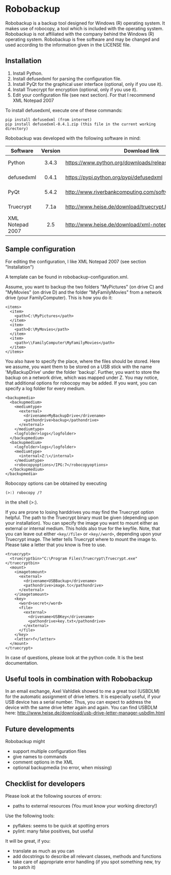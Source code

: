 Robobackup
==========

Robobackup is a backup tool designed for Windows (R) operating system. 
It makes use of robocopy, a tool which is included with the operating 
system. 
Robobackup is not affiliated with the company behind the Windows (R)
operating system. 
Robobackup is free software and may be changed and used according to the
information given in the LICENSE file.

Installation
------------

1. Install Python.
2. Install defusedxml for parsing the configuration file.
3. Install PyQt for the graphical user interface (optional, only if you use it).
4. Install Truecrypt for encryption (optional, only if you use it).
5. Edit your configuration file (see next section). For that I recommend XML Notepad 2007

To install defusedxml, execute one of these commands:
```
pip install defusedxml (from internet)
pip install defusedxml-0.4.1.zip (this file in the current working directory)
```

Robobackup was developed with the following software in mind:

| Software | Version | Download link | SHA1 (64bit version) |
| ------------- |:-------------:| -------------|------------|
| Python        | 3.4.3 | https://www.python.org/downloads/release/python-343/      |SHA1(python-3.4.3.amd64.msi)= 8f2e4453dcdf424f15b14b2eda127e76fad4207f|
| defusedxml    | 0.4.1 | https://pypi.python.org/pypi/defusedxml| SHA1(defusedxml-0.4.1.zip)= d24866fadad6e5bd771757437af2c392f627c3ca|
| PyQt          | 5.4.2 | http://www.riverbankcomputing.com/software/pyqt/download5 |SHA1(PyQt5-5.4.2-gpl-Py3.4-Qt5.4.2-x64.exe)= 8ab016bc8b2f9d0c24370e52939bc51165c56927|
| Truecrypt     | 7.1a | http://www.heise.de/download/truecrypt.html               |SHA1(truecrypt_setup_7.1a.exe)= 7689d038c76bd1df695d295c026961e50e4a62ea|
| XML Notepad 2007 | 2.5 | http://www.heise.de/download/xml-notepad.html | SHA1(XmlNotepad.msi)= 31b728ddafaffaece76ceefe7d2be9e1a37c8a4b |

Sample configuration
--------------------
For editing the configuration, I like XML Notepad 2007 (see section "Installation")

A template can be found in robobackup-configuration.xml.

Assume, you want to backup the two folders "MyPictures" (on drive C) and "MyMovies" (on drive D)
and the folder "MyFamilyMovies" from a network drive (your FamilyComputer). This is how you do it:

```
<items>
  <item>
    <path>C:\MyPictures</path>
  </item>
  <item>
    <path>D:\MyMovies</path>
  </item>
  <item>
    <path>\\FamilyComputer\MyFamilyMovies</path>
  </item>
</items>
```

You also have to specify the place, where the files should be stored. Here we assume,
you want them to be stored on a USB stick with the name 'MyBackupDrive' under the folder
'backup'. Further, you want to store the backup on a network drive, which was mapped under Z.
You may notice, that additional options for robocopy may be added. If you want, you can
specify a log folder for every medium.

```
<backupmedia>
  <backupmedium>
    <mediumtype>
      <external>
        <drivename>MyBackupDrive</drivename>
        <pathondrive>backup</pathondrive>
      </external>
    </mediumtype>
    <logfolder>logs</logfolder>
  </backupmedium>
  <backupmedium>
    <logfolder>logs</logfolder>
    <mediumtype>
      <internal>Z:\</internal>
    </mediumtype>
    <robocopyoptions>/IPG:7</robocopyoptions>
  </backupmedium>
</backupmedia>
```

Robocopy options can be obtained by executing 

```
(>:) robocopy /?
```

in the shell (>:). 

If you are prone to losing harddrives you may find the Truecrypt option helpful. The path to the Truecrypt binary must be given (depending upon your installation). You can specify the image you want to mount either as external or internal medium. This holds also true for the keyfile. Note, that you can leave out either ```<key//file>``` or ```<key//word>```, depending upon your Truecrypt image. The letter tells Truecrypt where to mount the image to. Please take a letter that you know is free to use.
```
<truecrypt>
  <truecryptbin>"C:\Program Files\Truecrypt\Truecrypt.exe"</truecryptbin>
  <mount>
    <imagetomount>
      <external>
        <drivename>USBBackup</drivename>
        <pathondrive>image.tc</pathondrive>
      </external>
    </imagetomount>
    <key>
      <word>secret</word>
      <file>
        <external>
          <drivename>USBKey</drivename>
          <pathondrive>key.txt</pathondrive>
        </external>
      </file>
    </key>
    <letter>f</letter>
  </mount>
</truecrypt>
```
In case of questions, please look at the python code. It is the best documentation.

Useful tools in combination with Robobackup
-------------------------------------------
In an email exchange, Axel Vahldiek showed to me a great tool (USBDLM) for the automatic assignment of drive letters. It is especially useful, if your USB device has a serial number. Thus, you can expect to address the device with the same drive letter again and again.
You can find USBDLM here:
http://www.heise.de/download/usb-drive-letter-manager-usbdlm.html

Future developments
-------------------

Robobackup might
- support multiple configuration files
- give names to commands
- comment options in the XML
- optional backupmedia (no error, when missing)

Checklist for developers
------------------------

Please look at the following sources of errors:
- paths to external resources (You must know your working directory!)

Use the following tools:
- pyflakes: seems to be quick at spotting errors
- pylint: many false positives, but useful

It will be great, if you:
- translate as much as you can
- add docstrings to describe all relevant classes, methods and functions
- take care of appropriate error handling (if you spot something new, try to patch it)
